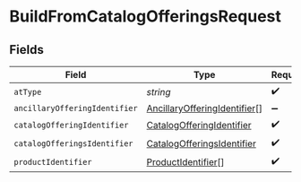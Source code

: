 # BuildFromCatalogOfferingsRequest


## Fields

| Field                                                                               | Type                                                                                | Required                                                                            | Description                                                                         | Example                                                                             |
| ----------------------------------------------------------------------------------- | ----------------------------------------------------------------------------------- | ----------------------------------------------------------------------------------- | ----------------------------------------------------------------------------------- | ----------------------------------------------------------------------------------- |
| `atType`                                                                            | *string*                                                                            | :heavy_check_mark:                                                                  | N/A                                                                                 | BuildFromCatalogOfferingsRequestAir                                                 |
| `ancillaryOfferingIdentifier`                                                       | [AncillaryOfferingIdentifier](../../models/shared/ancillaryofferingidentifier.md)[] | :heavy_minus_sign:                                                                  | N/A                                                                                 |                                                                                     |
| `catalogOfferingIdentifier`                                                         | [CatalogOfferingIdentifier](../../models/shared/catalogofferingidentifier.md)       | :heavy_check_mark:                                                                  | N/A                                                                                 |                                                                                     |
| `catalogOfferingsIdentifier`                                                        | [CatalogOfferingsIdentifier](../../models/shared/catalogofferingsidentifier.md)     | :heavy_check_mark:                                                                  | N/A                                                                                 |                                                                                     |
| `productIdentifier`                                                                 | [ProductIdentifier](../../models/shared/productidentifier.md)[]                     | :heavy_check_mark:                                                                  | N/A                                                                                 |                                                                                     |